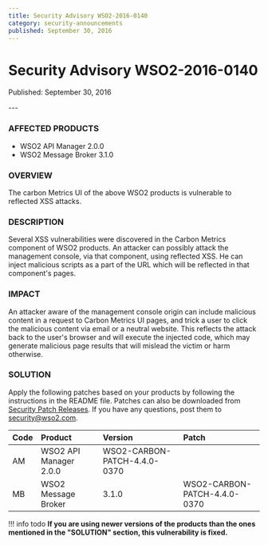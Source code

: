 ```yaml
---
title: Security Advisory WSO2-2016-0140
category: security-announcements
published: September 30, 2016
---
```


# Security Advisory WSO2-2016-0140

<p class="doc-info">Published: September 30, 2016</p>
---

### AFFECTED PRODUCTS
* WSO2 API Manager 2.0.0
* WSO2 Message Broker 3.1.0


### OVERVIEW
The carbon Metrics UI of the above WSO2 products is vulnerable to reflected XSS attacks.

### DESCRIPTION
Several XSS vulnerabilities were discovered in the Carbon Metrics component of WSO2 products. An attacker can possibly attack the management console, via that component, using reflected XSS. He can inject malicious scripts as a part of the URL which will be reflected in that component's pages.


### IMPACT
An attacker aware of the management console origin can include malicious content in a request to Carbon Metrics UI pages, and trick a user to click the malicious content via email or a neutral website. This reflects the attack back to the user's browser and will execute the injected code, which may generate malicious page results that will mislead the victim or harm otherwise.


### SOLUTION
Apply the following patches based on your products by following the instructions in the README file. Patches can also be downloaded from [Security Patch Releases](https://wso2.com/security-patch-releases/). If you have any questions, post them to <security@wso2.com>.


| **Code** | **Product** | **Version** | **Patch** |
| :--- | :------ | :------ | :---- |
| AM | WSO2 API Manager	2.0.0 | WSO2-CARBON-PATCH-4.4.0-0370 |
| MB | WSO2 Message Broker | 3.1.0 | WSO2-CARBON-PATCH-4.4.0-0370 |


!!! info todo
    **If you are using newer versions of the products than the ones mentioned in the "SOLUTION" section, this vulnerability is fixed.**
